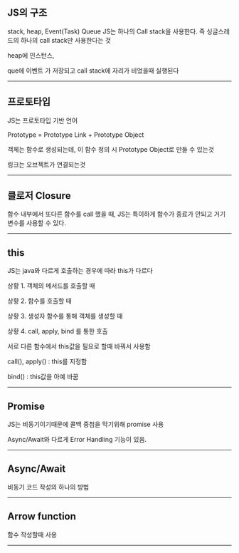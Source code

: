 ## JS의 구조
stack, heap, Event(Task) Queue
JS는 하나의 Call stack을 사용한다.
즉 싱글스레드의 하나의 call stack만 사용한다는 것

heap에 인스턴스,

que에 이벤트 가 저장되고 call stack에 자리가 비었을때 실행된다

-----------------------------------------------------------------------------------

## 프로토타입
JS는 프로토타입 기반 언어

Prototype = Prototype Link + Prototype Object

객체는 함수로 생성되는데, 이 함수 정의 시 Prototype Object로 만들 수 있는것

링크는 오브젝트가 연결되는것

-----------------------------------------------------------------------------------

## 클로저 Closure

함수 내부에서 또다른 함수를 call 했을 때, JS는 특이하게 함수가 종료가 안되고 거기 변수를 사용할 수 있다.

-----------------------------------------------------------------------------------

## this 
JS는 java와 다르게 호출하는 경우에 따라 this가 다르다

상황 1. 객체의 메서드를 호출할 때 

상황 2. 함수를 호출할 때

상황 3. 생성자 함수를 통해 객체를 생성할 때

상황 4. call, apply, bind 를 통한 호출

서로 다른 함수에서 this값을 필요로 할때 바꿔서 사용함

call(), apply() : this를 지정함

bind() : this값을 아예 바꿈

-----------------------------------------------------------------------------------

## Promise
JS는 비동기이기때문에 콜백 중첩을 막기위해 promise 사용

Async/Await와 다르게 Error Handling 기능이 있음.

-----------------------------------------------------------------------------------

## Async/Await
비동기 코드 작성의 하나의 방법

-----------------------------------------------------------------------------------

## Arrow function
함수 작성할때 사용

-----------------------------------------------------------------------------------



